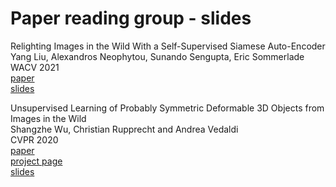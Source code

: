 # Paper reading group - slides


Relighting Images in the Wild With a Self-Supervised Siamese Auto-Encoder  
Yang Liu, Alexandros Neophytou, Sunando Sengupta, Eric Sommerlade  
WACV 2021  
[paper](https://openaccess.thecvf.com/content/WACV2021/html/Liu_Relighting_Images_in_the_Wild_With_a_Self-Supervised_Siamese_Auto-Encoder_WACV_2021_paper.html)  
[slides](https://sltay.github.io/paper-reading/slides/liu2021/)

Unsupervised Learning of Probably Symmetric Deformable 3D Objects from Images in the Wild  
Shangzhe Wu, Christian Rupprecht and Andrea Vedaldi  
CVPR 2020  
[paper](https://openaccess.thecvf.com/content_CVPR_2020/papers/Wu_Unsupervised_Learning_of_Probably_Symmetric_Deformable_3D_Objects_From_Images_CVPR_2020_paper.pdf)  
[project page](https://elliottwu.com/projects/unsup3d/)  
[slides](https://sltay.github.io/paper-reading/slides/wu2020/)
